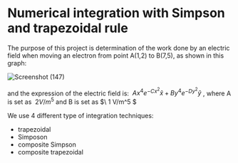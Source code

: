 # Numerical integration with Simpson and trapezoidal rule
The purpose of this project is determination of the work done by an electric field  when moving an electron from point A(1,2) to B(7,5), as shown in this graph: 

![Screenshot (147)](https://github.com/matteolezzi/Integration/assets/57598024/88dfd9d5-bd70-42b1-bca9-c5551fdefdf1)

and the expression of the electric field is: 
 $\ Ax^4e^{-Cx^2} \hat{x} + By^4e^{-Dy^2} \hat{y}$
 , where A is set as $\ 2 V/m^5$ and B is set as $\ 1 V/m^5 $
 
We use 4 different type of integration techniques:
- trapezoidal
- Simposon
- composite Simpson
- composite trapezoidal
